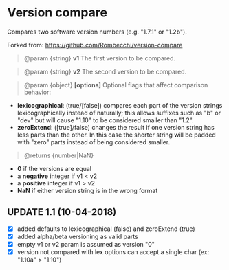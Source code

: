 # Version compare
Compares two software version numbers  (e.g. "1.7.1" or "1.2b").

Forked from: https://github.com/Rombecchi/version-compare


> @param {string} **v1** The first version to be compared.

> @param {string} **v2** The second version to be compared.

> @param {object} **[options]** Optional flags that affect comparison behavior:

- **lexicographical**: (true/[false]) compares each part of the version strings lexicographically instead of naturally; this allows suffixes such as "b" or "dev" but will cause "1.10" to be considered smaller than "1.2".
- **zeroExtend**: ([true]/false) changes the result if one version string has less parts than the other. In this case the shorter string will be padded with "zero" parts instead of being considered smaller.

> @returns {number|NaN}
- **0** if the versions are equal
- a **negative** integer if v1 < v2
- a **positive** integer if v1 > v2
- **NaN** if either version string is in the wrong format
 
 
 ## UPDATE 1.1 (10-04-2018)
- [x] added defaults to lexicographical (false) and zeroExtend (true)
- [x] added alpha/beta versioning as valid parts
- [x] empty v1 or v2 param is assumed as version "0"
- [x] version not compared with lex options can accept a single char (ex: "1.10a" > "1.10")
